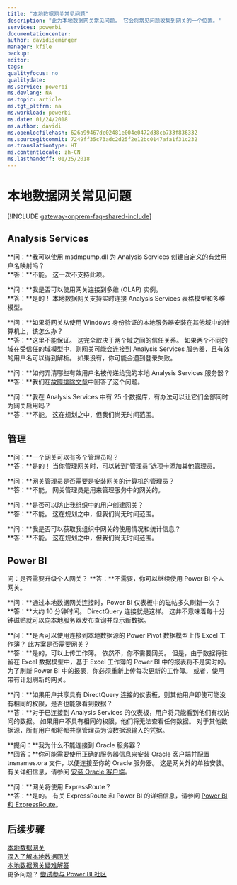```yaml
---
title: "本地数据网关常见问题"
description: "此为本地数据网关常见问题。 它会将常见问题收集到网关的一个位置。"
services: powerbi
documentationcenter: 
author: davidiseminger
manager: kfile
backup: 
editor: 
tags: 
qualityfocus: no
qualitydate: 
ms.service: powerbi
ms.devlang: NA
ms.topic: article
ms.tgt_pltfrm: na
ms.workload: powerbi
ms.date: 01/24/2018
ms.author: davidi
ms.openlocfilehash: 626a99467dc02481e004e0472d38cb733f836332
ms.sourcegitcommit: 7249ff35c73adc2d25f2e12bc0147afa1f31c232
ms.translationtype: HT
ms.contentlocale: zh-CN
ms.lasthandoff: 01/25/2018
---
```

# <a name="on-premises-data-gateway-faq"></a>本地数据网关常见问题
<!-- Shared FAQ shared Include -->
[!INCLUDE [gateway-onprem-faq-shared-include](./includes/gateway-onprem-faq-shared-include.md)]

## <a name="analysis-services"></a>Analysis Services
**问：**我可以使用 msdmpump.dll 为 Analysis Services 创建自定义的有效用户名映射吗？  
**答：**不能。 这一次不支持此项。

**问：**我是否可以使用网关连接到多维 (OLAP) 实例。  
**答：**是的！ 本地数据网关支持实时连接 Analysis Services 表格模型和多维模型。

**问：**如果将网关从使用 Windows 身份验证的本地服务器安装在其他域中的计算机上，该怎么办？  
**答：**这里不能保证。 这完全取决于两个域之间的信任关系。 如果两个不同的域在受信任的域模型中，则网关可能会连接到 Analysis Services 服务器，且有效的用户名可以得到解析。 如果没有，你可能会遇到登录失败。

**问：**如何弄清哪些有效用户名被传递给我的本地 Analysis Services 服务器？  
**答：**我们在[故障排除文章](service-gateway-onprem-tshoot.md)中回答了这个问题。

**问：**我在 Analysis Services 中有 25 个数据库，有办法可以让它们全部同时为网关启用吗？  
**答：**不能。 这在规划之中，但我们尚无时间范围。

## <a name="administration"></a>管理
**问：**一个网关可以有多个管理员吗？  
**答：**是的！ 当你管理网关时，可以转到“管理员”选项卡添加其他管理员。

**问：**网关管理员是否需要是安装网关的计算机的管理员？  
**答：**不能。 网关管理员是用来管理服务中的网关的。

**问：**是否可以防止我组织中的用户创建网关？  
**答：**不能。 这在规划之中，但我们尚无时间范围。

**问：**我是否可以获取我组织中网关的使用情况和统计信息？  
**答：**不能。 这在规划之中，但我们尚无时间范围。

## <a name="power-bi"></a>Power BI
问：是否需要升级个人网关？
**答：**不需要，你可以继续使用 Power BI 个人网关。

**问：**通过本地数据网关连接时，Power BI 仪表板中的磁帖多久刷新一次？  
**答：**大约 10 分钟时间。 DirectQuery 连接就是这样。 这并不意味着每十分钟磁贴就可以向本地服务器发布查询并显示新数据。

**问：**是否可以使用连接到本地数据源的 Power Pivot 数据模型上传 Excel 工作簿？ 此方案是否需要网关？  
**答：**是的，可以上传工作簿。 依然不，你不需要网关。 但是，由于数据将驻留在 Excel 数据模型中，基于 Excel 工作簿的 Power BI 中的报表将不是实时的。 为了刷新 Power BI 中的报表，你必须重新上传每次更新的工作簿。 或者，使用带有计划刷新的网关。

**问：**如果用户共享具有 DirectQuery 连接的仪表板，则其他用户即使可能没有相同的权限，是否也能够看到数据？  
**答：**对于已连接到 Analysis Services 的仪表板，用户将只能看到他们有权访问的数据。 如果用户不具有相同的权限，他们将无法查看任何数据。 对于其他数据源，所有用户都将都共享管理员为该数据源输入的凭据。

**提问：**我为什么不能连接到 Oracle 服务器？  
**回答：**你可能需要使用正确的服务器信息来安装 Oracle 客户端并配置 tnsnames.ora 文件，以便连接至你的 Oracle 服务器。 这是网关外的单独安装。 有关详细信息，请参阅 [安装 Oracle 客户端](service-gateway-onprem-manage-oracle.md#installing-the-oracle-client)。

**问：**网关将使用 ExpressRoute？  
**答：**是的。 有关 ExpressRoute 和 Power BI 的详细信息，请参阅 [Power BI 和 ExpressRoute](service-admin-power-bi-expressroute.md)。

## <a name="next-steps"></a>后续步骤
[本地数据网关](service-gateway-onprem.md)  
[深入了解本地数据网关](service-gateway-onprem-indepth.md)  
[本地数据网关疑难解答](service-gateway-onprem-tshoot.md)  
更多问题？ [尝试参与 Power BI 社区](http://community.powerbi.com/)

